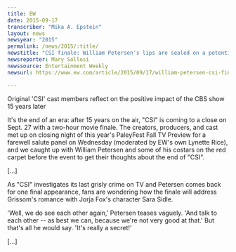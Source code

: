 ```yaml
---
title: EW
date: 2015-09-17
transcriber: "Mika A. Epstein"
layout: news
newsyear: "2015"
permalink: /news/2015/:title/
newstitle: "CSI finale: William Petersen's lips are sealed on a potential Sara-Grissom reunion"
newsreporter: Mary Sollosi
newssource: Entertainment Weekly
newsurl: https://www.ew.com/article/2015/09/17/william-petersen-csi-finale-sara-grissom

---
```


Original 'CSI' cast members reflect on the positive impact of the CBS show 15 years later

It's the end of an era: after 15 years on the air, "CSI" is coming to a close on Sept. 27 with a two-hour movie finale. The creators, producers, and cast met up on closing night of this year's PaleyFest Fall TV Preview for a farewell salute panel on Wednesday (moderated by EW's own Lynette Rice), and we caught up with William Petersen and some of his costars on the red carpet before the event to get their thoughts about the end of "CSI".

[...]

As "CSI" investigates its last grisly crime on TV and Petersen comes back for one final appearance, fans are wondering how the finale will address Grissom's romance with Jorja Fox's character Sara Sidle.

'Well, we do see each other again,' Petersen teases vaguely. 'And talk to each other -- as best we can, because we're not very good at that.' But that's all he would say. 'It's really a secret!'

[...]
